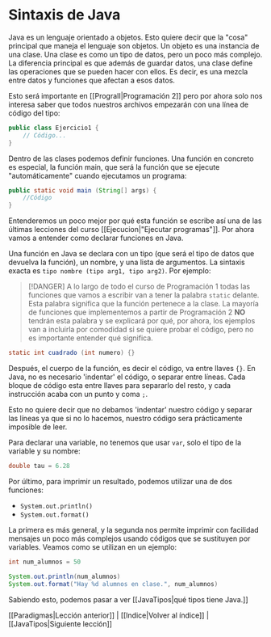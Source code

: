 # Sintaxis de Java

Java es un lenguaje orientado a objetos. Esto quiere decir que la "cosa" principal que maneja el lenguaje son objetos. Un objeto es una instancia de una clase. Una clase es como un tipo de datos, pero un poco más complejo. La diferencia principal es que además de guardar datos, una clase define las operaciones que se pueden hacer con ellos. Es decir, es una mezcla entre datos y funciones que afectan a esos datos.

Esto será importante en [[PrograII|Programación 2]] pero por ahora solo nos interesa saber que todos nuestros archivos empezarán con una línea de código del tipo:

```java
public class Ejercicio1 {
    // Código...
}
```

Dentro de las clases podemos definir funciones. Una función en concreto es especial, la función main, que será la función que se ejecute "automáticamente" cuando ejecutamos un programa:

```java
public static void main (String[] args) {
    //Código
}
```

Entenderemos un poco mejor por qué esta función se escribe así una de las últimas lecciones del curso [[Ejecucion|"Ejecutar programas"]]. Por ahora vamos a entender como declarar funciones en Java.

Una función en Java se declara con un tipo (que será el tipo de datos que devuelva la función), un nombre, y una lista de argumentos. La sintaxis exacta es `tipo nombre (tipo arg1, tipo arg2)`. Por ejemplo:

> [!DANGER]
> A lo largo de todo el curso de Programación 1 todas las funciones que vamos a escribir van a tener la palabra `static` delante. Esta palabra significa que la función pertenece a la clase. La mayoría de funciones que implementemos a partir de Programación 2 **NO** tendrán esta palabra y se explicará por qué, por ahora, los ejemplos van a incluirla por comodidad si se quiere probar el código, pero no es importante entender qué significa.

```java
static int cuadrado (int numero) {}
```

Después, el cuerpo de la función, es decir el código, va entre llaves `{}`. En Java, no es necesario 'indentar' el código, o separar entre líneas. Cada bloque de código esta entre llaves para separarlo del resto, y cada instrucción acaba con un punto y coma `;`.

Esto no quiere decir que no debamos 'indentar' nuestro código y separar las líneas ya que si no lo hacemos, nuestro código sera prácticamente imposible de leer.

Para declarar una variable, no tenemos que usar `var`, solo el tipo de la variable y su nombre:

```java
double tau = 6.28
```

Por último, para imprimir un resultado, podemos utilizar una de dos funciones:
- `System.out.println()`
- `System.out.format()`

La primera es más general, y la segunda nos permite imprimir con facilidad mensajes un poco más complejos usando códigos que se sustituyen por variables. Veamos como se utilizan en un ejemplo:

```java
int num_alumnos = 50

System.out.println(num_alumnos)
System.out.format("Hay %d alumnos en clase.", num_alumnos)
```

Sabiendo esto, podemos pasar a ver [[JavaTipos|qué tipos tiene Java.]]

[[Paradigmas|Lección anterior]] | [[Indice|Volver al índice]] | [[JavaTipos|Siguiente lección]]